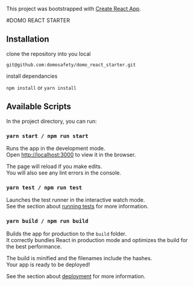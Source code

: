 This project was bootstrapped with [Create React App](https://github.com/facebook/create-react-app).


#DOMO REACT STARTER

## Installation
clone the repository into you local

`git@github.com:domosafety/domo_react_starter.git`

install dependancies 

`npm install` or `yarn install`

## Available Scripts

In the project directory, you can run:

### `yarn start / npm run start`

Runs the app in the development mode.<br />
Open [http://localhost:3000](http://localhost:3000) to view it in the browser.

The page will reload if you make edits.<br />
You will also see any lint errors in the console.

### `yarn test / npm run test`

Launches the test runner in the interactive watch mode.<br />
See the section about [running tests](https://facebook.github.io/create-react-app/docs/running-tests) for more information.

### `yarn build / npm run build`

Builds the app for production to the `build` folder.<br />
It correctly bundles React in production mode and optimizes the build for the best performance.

The build is minified and the filenames include the hashes.<br />
Your app is ready to be deployed!

See the section about [deployment](https://facebook.github.io/create-react-app/docs/deployment) for more information.

